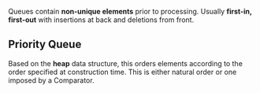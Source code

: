 Queues contain **non-unique elements** prior to processing. Usually **first-in, first-out** with insertions at back and deletions from front.

## Priority Queue
Based on the **heap** data structure, this orders elements according to the order specified at construction time. This is either natural order or one imposed by a Comparator.